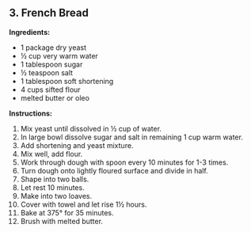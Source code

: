 ## 3. French Bread

**Ingredients:**
- 1 package dry yeast
- ½ cup very warm water
- 1 tablespoon sugar
- ½ teaspoon salt
- 1 tablespoon soft shortening
- 4 cups sifted flour
- melted butter or oleo

**Instructions:**
1. Mix yeast until dissolved in ½ cup of water.
2. In large bowl dissolve sugar and salt in remaining 1 cup warm water.
3. Add shortening and yeast mixture.
4. Mix well, add flour.
5. Work through dough with spoon every 10 minutes for 1-3 times.
6. Turn dough onto lightly floured surface and divide in half.
7. Shape into two balls.
8. Let rest 10 minutes.
9. Make into two loaves.
10. Cover with towel and let rise 1½ hours.
11. Bake at 375° for 35 minutes.
12. Brush with melted butter.